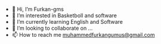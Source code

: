 - 👋 Hi, I’m Furkan-gms
- 👀 I’m interested in Basketboll and software
- 🌱 I’m currently learning English and Software
- 💞️ I’m looking to collaborate on ... 
- 📫 How to reach me muhammedfurkangumus@gmail.com 

<!---
Furkan-gms/Furkan-gms is a ✨ special ✨ repository because its `README.md` (this file) appears on your GitHub profile.
You can click the Preview link to take a look at your changes.
--->
